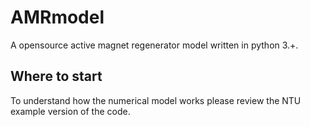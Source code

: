 # AMRmodel
A opensource active magnet regenerator model written in python 3.+.

## Where to start 
To understand how the numerical model works please review the NTU example version of the code. 


